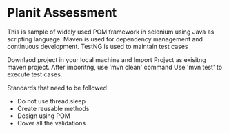 # Planit Assessment
This is sample of widely used POM framework in selenium using Java as scripting language. Maven is used for dependency management and continuous development. TestNG is used to maintain test cases


Downlaod project in your local machine and Import Project as exisitng maven project.
After imporitng, use 'mvn clean' command
Use 'mvn test' to execute test cases.


Standards that need to be followed

* Do not use thread.sleep
* Create reusable methods
* Design using POM
* Cover all the validations
